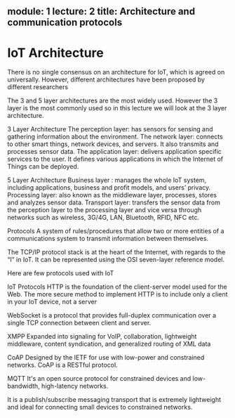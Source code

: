 module: 1
lecture: 2
title: Architecture and communication protocols
----

IoT Architecture
================

There is no single consensus on an architecture for IoT, which is agreed on universally. However, different architectures have been proposed by different researchers

The 3 and 5 layer architectures are the most widely used. However the 3 layer is the most commonly used so in this lecture we will look at the 3 layer architecture.

3 Layer Architecture
The perception layer: has sensors for sensing and gathering information about the environment.
The network layer: connects to other smart things, network devices, and servers. It also transmits and processes sensor data.
The application layer: delivers application specific services to the user. It defines various applications in which the Internet of Things can be deployed.

5 Layer Architecture
Business layer : manages the whole IoT system, including applications, business and profit models, and users’ privacy.
Processing layer: also known as the middleware layer,  processes, stores and analyzes sensor data.
Transport layer: transfers the sensor data from the perception layer to the processing layer and vice versa through networks such as wireless, 3G/4G, LAN, Bluetooth, RFID, NFC etc.

Protocols
A system of rules/procedures that allow two or more entities of a communications system to transmit information between themselves.

The TCP/IP protocol stack is at the heart of the Internet, with regards to the “I” in IoT.
It can be represented using the OSI seven-layer reference model.

Here are few protocols used with IoT

IoT Protocols
HTTP is the foundation of the client-server model used for the Web. The more secure method to implement HTTP is to include only a client in your IoT device, not a server

WebSocket is a protocol that provides full-duplex communication over a single TCP connection between client and server.

XMPP
Expanded into signaling for VoIP, collaboration, lightweight middleware, content syndication, and generalized routing of XML data

CoAP
Designed by the IETF for use with low-power and constrained networks. CoAP is a RESTful protocol.

MQTT
It's an open source protocol for constrained devices and low-bandwidth, high-latency networks. 

It is a publish/subscribe messaging transport that is extremely lightweight and ideal for connecting small devices to constrained networks.

